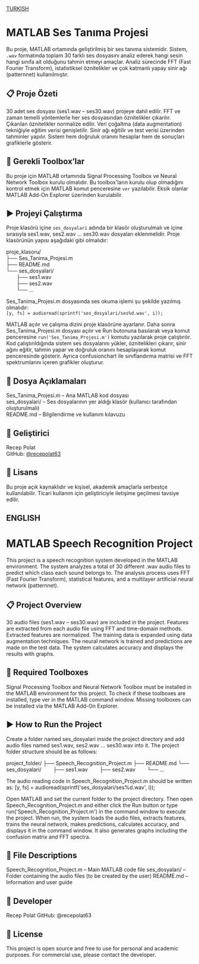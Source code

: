 <u> TURKISH </u>
# MATLAB Ses Tanıma Projesi

Bu proje, MATLAB ortamında geliştirilmiş bir ses tanıma sistemidir. Sistem, `.wav` formatında toplam 30 farklı ses dosyasını analiz ederek hangi sesin hangi sınıfa ait olduğunu tahmin etmeyi amaçlar. Analiz sürecinde FFT (Fast Fourier Transform), istatistiksel öznitelikler ve çok katmanlı yapay sinir ağı (patternnet) kullanılmıştır.

## 📋 Proje Özeti

30 adet ses dosyası (ses1.wav – ses30.wav) projeye dahil edilir. FFT ve zaman temelli yöntemlerle her ses dosyasından öznitelikler çıkarılır. Çıkarılan öznitelikler normalize edilir. Veri çoğaltma (data augmentation) tekniğiyle eğitim verisi genişletilir. Sinir ağı eğitilir ve test verisi üzerinden tahminler yapılır. Sistem hem doğruluk oranını hesaplar hem de sonuçları grafiklerle gösterir.

## 🧰 Gerekli Toolbox’lar

Bu proje için MATLAB ortamında Signal Processing Toolbox ve Neural Network Toolbox kurulu olmalıdır. Bu toolbox'ların kurulu olup olmadığını kontrol etmek için MATLAB komut penceresine `ver` yazılabilir. Eksik olanlar MATLAB Add-On Explorer üzerinden kurulabilir.

## ▶️ Projeyi Çalıştırma

Proje klasörü içine `ses_dosyalari` adında bir klasör oluşturulmalı ve içine sırasıyla ses1.wav, ses2.wav ... ses30.wav dosyaları eklenmelidir. Proje klasörünün yapısı aşağıdaki gibi olmalıdır:

proje_klasoru/  
├── Ses_Tanima_Projesi.m  
├── README.md  
└── ses_dosyalari/  
  ├── ses1.wav  
  ├── ses2.wav  
  └── ...  

Ses_Tanima_Projesi.m dosyasında ses okuma işlemi şu şekilde yazılmış olmalıdır:  
`[y, fs] = audioread(sprintf('ses_dosyalari/ses%d.wav', i));`

MATLAB açılır ve çalışma dizini proje klasörüne ayarlanır. Daha sonra Ses_Tanima_Projesi.m dosyası açılır ve Run butonuna basılarak veya komut penceresine `run('Ses_Tanima_Projesi.m')` komutu yazılarak proje çalıştırılır. Kod çalıştırıldığında sistem ses dosyalarını yükler, öznitelikleri çıkarır, sinir ağını eğitir, tahmin yapar ve doğruluk oranını hesaplayarak komut penceresinde gösterir. Ayrıca confusionchart ile sınıflandırma matrisi ve FFT spektrumlarını içeren grafikler oluşturur.

## 📂 Dosya Açıklamaları

Ses_Tanima_Projesi.m – Ana MATLAB kod dosyası  
ses_dosyalari/ – Ses dosyalarının yer aldığı klasör (kullanıcı tarafından oluşturulmalı)  
README.md – Bilgilendirme ve kullanım kılavuzu

## 👤 Geliştirici

Recep Polat  
GitHub: [@recepolat63](https://github.com/recepolat63)

## 📝 Lisans

Bu proje açık kaynaklıdır ve kişisel, akademik amaçlarla serbestçe kullanılabilir. Ticari kullanım için geliştiriciyle iletişime geçilmesi tavsiye edilir.

## ENGLISH

# MATLAB Speech Recognition Project
This project is a speech recognition system developed in the MATLAB environment. The system analyzes a total of 30 different .wav audio files to predict which class each sound belongs to. The analysis process uses FFT (Fast Fourier Transform), statistical features, and a multilayer artificial neural network (patternnet).

## 📋 Project Overview
30 audio files (ses1.wav – ses30.wav) are included in the project. Features are extracted from each audio file using FFT and time-domain methods. Extracted features are normalized. The training data is expanded using data augmentation techniques. The neural network is trained and predictions are made on the test data. The system calculates accuracy and displays the results with graphs.

## 🧰 Required Toolboxes
Signal Processing Toolbox and Neural Network Toolbox must be installed in the MATLAB environment for this project. To check if these toolboxes are installed, type ver in the MATLAB command window. Missing toolboxes can be installed via the MATLAB Add-On Explorer.

## ▶️ How to Run the Project
Create a folder named ses_dosyalari inside the project directory and add audio files named ses1.wav, ses2.wav ... ses30.wav into it. The project folder structure should be as follows:

project_folder/
├── Speech_Recognition_Project.m
├── README.md
└── ses_dosyalari/
  ├── ses1.wav
  ├── ses2.wav
  └── ...

The audio reading code in Speech_Recognition_Project.m should be written as:
[y, fs] = audioread(sprintf('ses_dosyalari/ses%d.wav', i));

Open MATLAB and set the current folder to the project directory. Then open Speech_Recognition_Project.m and either click the Run button or type run('Speech_Recognition_Project.m') in the command window to execute the project. When run, the system loads the audio files, extracts features, trains the neural network, makes predictions, calculates accuracy, and displays it in the command window. It also generates graphs including the confusion matrix and FFT spectra.

## 📂 File Descriptions
Speech_Recognition_Project.m – Main MATLAB code file
ses_dosyalari/ – Folder containing the audio files (to be created by the user)
README.md – Information and user guide

## 👤 Developer
Recep Polat
GitHub: @recepolat63

## 📝 License
This project is open source and free to use for personal and academic purposes. For commercial use, please contact the developer.

